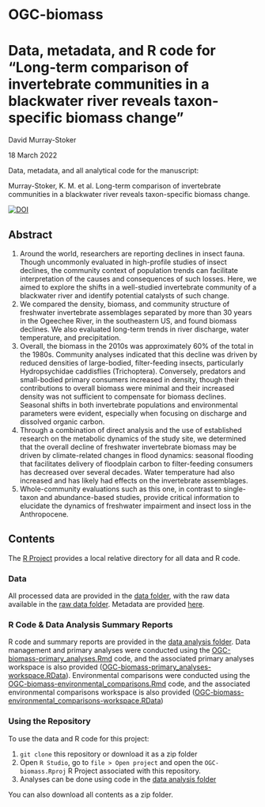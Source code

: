 # OGC-biomass

Data, metadata, and R code for “Long-term comparison of invertebrate communities in a blackwater river reveals taxon-specific biomass change”
================
David Murray-Stoker

18 March 2022

Data, metadata, and all analytical code for the manuscript:

Murray-Stoker, K. M. et al. Long-term comparison of invertebrate communities in a blackwater river reveals taxon-specific biomass change.


[![DOI](https://zenodo.org/badge/441592820.svg)](https://zenodo.org/badge/latestdoi/441592820)


## Abstract

1.	Around the world, researchers are reporting declines in insect fauna. Though uncommonly evaluated in high-profile studies of insect declines, the community context of population trends can facilitate interpretation of the causes and consequences of such losses. Here, we aimed to explore the shifts in a well-studied invertebrate community of a blackwater river and identify potential catalysts of such change.
2.	We compared the density, biomass, and community structure of freshwater invertebrate assemblages separated by more than 30 years in the Ogeechee River, in the southeastern US, and found biomass declines. We also evaluated long-term trends in river discharge, water temperature, and precipitation.
3.	Overall, the biomass in the 2010s was approximately 60% of the total in the 1980s. Community analyses indicated that this decline was driven by reduced densities of large-bodied, filter-feeding insects, particularly Hydropsychidae caddisflies (Trichoptera). Conversely, predators and small-bodied primary consumers increased in density, though their contributions to overall biomass were minimal and their increased density was not sufficient to compensate for biomass declines. Seasonal shifts in both invertebrate populations and environmental parameters were evident, especially when focusing on discharge and dissolved organic carbon.
4.	Through a combination of direct analysis and the use of established research on the metabolic dynamics of the study site, we determined that the overall decline of freshwater invertebrate biomass may be driven by climate-related changes in flood dynamics: seasonal flooding that facilitates delivery of floodplain carbon to filter-feeding consumers has decreased over several decades. Water temperature had also increased and has likely had effects on the invertebrate assemblages.
5.	Whole-community evaluations such as this one, in contrast to single-taxon and abundance-based studies, provide critical information to elucidate the dynamics of freshwater impairment and insect loss in the Anthropocene.


## Contents


The [R Project](https://github.com/dmurraystoker/OGC-biomass/blob/main/OGC-biomass.Rproj) provides a local relative directory for all data and R code.


### Data

All processed data are provided in the [data folder](https://github.com/dmurraystoker/OGC-biomass/tree/main/data), with the raw data available in the [raw data folder](https://github.com/dmurraystoker/OGC-biomass/tree/main/data_raw). Metadata are provided [here](https://github.com/dmurraystoker/OGC-biomass/blob/main/metadata.md).


### R Code & Data Analysis Summary Reports

R code and summary reports are provided in the [data analysis folder](https://github.com/dmurraystoker/OGC-biomass/tree/main/data_analysis). Data management and primary analyses were conducted using the [OGC-biomass-primary_analyses.Rmd](data_analysis/OGC-biomass-primary_analyses.Rmd) code, and the associated primary analyses workspace is also provided ([OGC-biomass-primary_analyses-workspace.RData](data_analysis/OGC-biomass-primary_analyses-workspace.RData)). Environmental comparisons were conducted using the [OGC-biomass-environmental_comparisons.Rmd](data_analysis/OGC-biomass-environmental_comparisons.Rmd) code, and the associated environmental comparisons workspace is also provided ([OGC-biomass-environmental_comparisons-workspace.RData](data_analysis/OGC-biomass-environmental_comparisons-workspace.RData))


### Using the Repository

To use the data and R code for this project:
1. `git clone` this repository or download it as a zip folder
2. Open `R Studio`, go to `file > Open project` and open the `OGC-biomass.Rproj` R Project associated with this repository.
3. Analyses can be done using code in the [data analysis folder](https://github.com/dmurraystoker/OGC-biomass/tree/main/data_analysis)

You can also download all contents as a zip folder.

